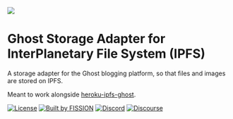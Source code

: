 ![](https://github.com/fission-suite/PROJECTNAME/raw/master/assets/logo.png?sanitize=true)

# Ghost Storage Adapter for InterPlanetary File System (IPFS)

A storage adapter for the Ghost blogging platform, so that files and images are stored on IPFS.

Meant to work alongside [heroku-ipfs-ghost](https://github.com/fission-suite/heroku-ipfs-ghost).


[![License](https://img.shields.io/badge/License-Apache%202.0-blue.svg)](https://github.com/fission-suite/blob/master/LICENSE)
[![Built by FISSION](https://img.shields.io/badge/⌘-Built_by_FISSION-purple.svg)](https://fission.codes)
[![Discord](https://img.shields.io/discord/478735028319158273.svg)](https://discord.gg/zAQBDEq)
[![Discourse](https://img.shields.io/discourse/https/talk.fission.codes/topics)](https://talk.fission.codes)


